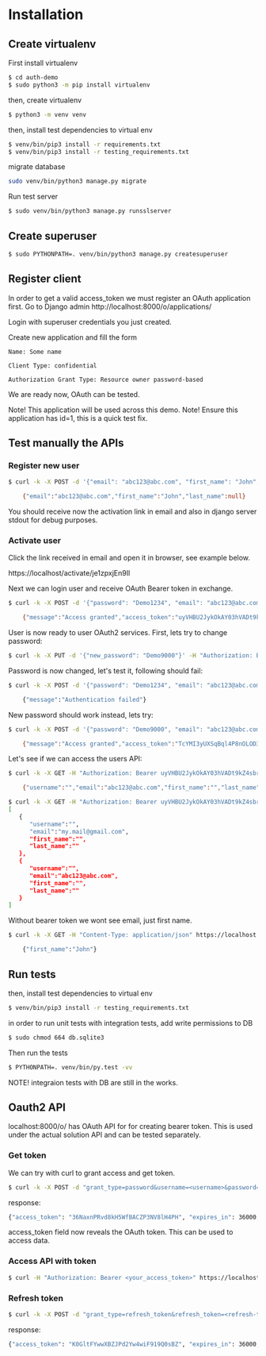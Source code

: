 # Installation

## Create virtualenv

First install virtualenv
```bash
$ cd auth-demo
$ sudo python3 -m pip install virtualenv
```

then, create virtualenv
```bash
$ python3 -m venv venv
```

then, install test dependencies to virtual env
```bash
$ venv/bin/pip3 install -r requirements.txt
$ venv/bin/pip3 install -r testing_requirements.txt
```

migrate database
```bash
sudo venv/bin/python3 manage.py migrate
```
Run test server
```bash
$ sudo venv/bin/python3 manage.py runsslserver
```

## Create superuser
```bash
$ sudo PYTHONPATH=. venv/bin/python3 manage.py createsuperuser
```

## Register client

In order to get a valid access_token we must register an OAuth application first. Go to Django admin
http://localhost:8000/o/applications/

Login with superuser credentials you just created.

Create new application and fill the form

    Name: Some name

    Client Type: confidential

    Authorization Grant Type: Resource owner password-based

We are ready now, OAuth can be tested.

Note! This application will be used across this demo.
Note! Ensure this application has id=1, this is a quick test fix.

## Test manually the APIs

### Register new user
```bash
$ curl -k -X POST -d '{"email": "abc123@abc.com", "first_name": "John", "password": "Demo1234"}' -H "Content-Type: application/json" https://localhost:8000/users/register

    {"email":"abc123@abc.com","first_name":"John","last_name":null}
```
You should receive now the activation link in email and also in django server stdout for debug purposes.

### Activate user
Click the link received in email and open it in browser, see example below.

https://localhost/activate/je1zpxjEn9Il

Next we can login user and receive OAuth Bearer token in exchange.
```bash
$ curl -k -X POST -d '{"password": "Demo1234", "email": "abc123@abc.com"}' -H "Content-Type: application/json" https://localhost:8000/login/

    {"message":"Access granted","access_token":"uyVHBU2JykOkAY03hVADt9kZ4sbrhy"}
```

User is now ready to user OAuth2 services. First, lets try to change password:
```bash
$ curl -k -X PUT -d '{"new_password": "Demo9000"}' -H "Authorization: Bearer uyVHBU2JykOkAY03hVADt9kZ4sbrhy" -H "Content-Type: application/json" https://localhost:8000/update-password/
```
Password is now changed, let's test it, following should fail:
```bash
$ curl -k -X POST -d '{"password": "Demo1234", "email": "abc123@abc.com"}' -H "Content-Type: application/json" https://localhost:8000/login/

    {"message":"Authentication failed"}

```
New password should work instead, lets try:
```bash
$ curl -k -X POST -d '{"password": "Demo9000", "email": "abc123@abc.com"}' -H "Content-Type: application/json" https://localhost:8000/login/

    {"message":"Access granted","access_token":"TcYMI3yUXSqBql4P8nOLOD3yFCklEX"}
```

Let's see if we can access the users API:
```bash
$ curl -k -X GET -H "Authorization: Bearer uyVHBU2JykOkAY03hVADt9kZ4sbrhy" -H "Content-Type: application/json" https://localhost:8000/users/1/

    {"username":"","email":"abc123@abc.com","first_name":"","last_name":""}

$ curl -k -X GET -H "Authorization: Bearer uyVHBU2JykOkAY03hVADt9kZ4sbrhy" -H "Content-Type: application/json" https://localhost/8000/users/
[
   {
      "username":"",
      "email":"my.mail@gmail.com",
      "first_name":"",
      "last_name":""
   },
   {
      "username":"",
      "email":"abc123@abc.com",
      "first_name":"",
      "last_name":""
   }
]
```
Without bearer token we wont see email, just first name.
```bash
$ curl -k -X GET -H "Content-Type: application/json" https://localhost:8000/users/1/

    {"first_name":"John"}
```

## Run tests

then, install test dependencies to virtual env
```bash
$ venv/bin/pip3 install -r testing_requirements.txt
```

in order to run unit tests with integration tests, add write permissions to DB
```bash
$ sudo chmod 664 db.sqlite3
```

Then run the tests
```bash
$ PYTHONPATH=. venv/bin/py.test -vv
```

NOTE! integraion tests with DB are still in the works.

## Oauth2 API
localhost:8000/o/ has OAuth API for for creating bearer token. This is used under
the actual solution API and can be tested separately.

### Get token
We can try with curl to grant access and get token.
```bash
$ curl -k -X POST -d "grant_type=password&username=<username>&password=<password>" -u"clientID:<clientSecret>" https://localhost:8000/o/token/
```
response:
```bash
{"access_token": "36NaxnPRvd8kH5WfBACZP3NV8lH4PH", "expires_in": 36000, "token_type": "Bearer", "scope": "read write groups", "refresh_token": "BBnta0A1zHdgC1Y8mApg7OXy9yCQA2"}
```

access_token field now reveals the OAuth token. This can be used to access data.

### Access API with token
```bash
$ curl -H "Authorization: Bearer <your_access_token>" https://localhost:8000/users/
```

### Refresh token
```bash
$ curl -k -X POST -d "grant_type=refresh_token&refresh_token=<refresh-token>&client_id=<client-id>&client_secret=<client-secret>" https://localhost:8000/o/token/
```

response:
```bash
{"access_token": "K0GltFYwwXBZJPd2Yw4wiF919Q0sBZ", "expires_in": 36000, "token_type": "Bearer", "scope": "read write groups", "refresh_token": "CPQ7GPXmIyun0uXVQ4P2CdDN0PkPDI"}
```